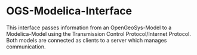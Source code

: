 # OGS-Modelica-Interface

This interface passes information from an OpenGeoSys-Model to a Modelica-Model using the Transmission Control Protocol/Internet Protocol. Both models are connected as clients to a server which manages communication.
